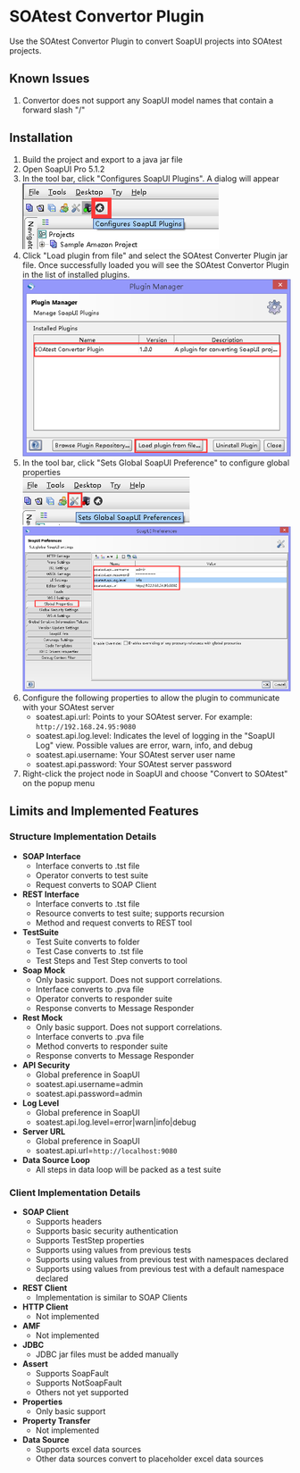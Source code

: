 # SOAtest Convertor Plugin

Use the SOAtest Convertor Plugin to convert SoapUI projects into SOAtest projects.

## Known Issues
1. Convertor does not support any SoapUI model names that contain a forward slash "/"

## Installation
1. Build the project and export to a java jar file
1. Open SoapUI Pro 5.1.2
1. In the tool bar, click "Configures SoapUI Plugins". A dialog will appear
<br/>![](https://raw.githubusercontent.com/a2vplugin/SoapUIToSOAtestPlugin/master/readme-resources/ConfiguresSoapUIPlugins.png "Click 'Configures SoapUI Plugins'")
1. Click "Load plugin from file" and select the SOAtest Converter Plugin jar file. Once successfully loaded you will see the SOAtest Convertor Plugin in the list of installed plugins.
<br/>![](https://raw.githubusercontent.com/a2vplugin/SoapUIToSOAtestPlugin/master/readme-resources/LoadPluginFromFile.png "Entry shown when successfully loaded")
1. In the tool bar, click "Sets Global SoapUI Preference" to configure global properties
<br/>![](https://raw.githubusercontent.com/a2vplugin/SoapUIToSOAtestPlugin/master/readme-resources/SetGlobalSoapUIPreferences.png "Click 'Sets Global SoapUI Preferences'")
<br/>![](https://raw.githubusercontent.com/a2vplugin/SoapUIToSOAtestPlugin/master/readme-resources/GlobalProperties.png "Choose 'Global Properties'")
1. Configure the following properties to allow the plugin to communicate with your SOAtest server
   * soatest.api.url: Points to your SOAtest server. For example: `http://192.168.24.95:9080`
   * soatest.api.log.level: Indicates the level of logging in the "SoapUI Log" view. Possible values are error, warn, info, and debug
   * soatest.api.username: Your SOAtest server user name
   * soatest.api.password: Your SOAtest server password
1. Right-click the project node in SoapUI and choose "Convert to SOAtest" on the popup menu

## Limits and Implemented Features
### Structure Implementation Details
* __SOAP Interface__
   * Interface converts to .tst file
   * Operator converts to test suite
   * Request converts to SOAP Client
* __REST Interface__
   * Interface converts to .tst file
   * Resource converts to test suite; supports recursion
   * Method and request converts to REST tool
* __TestSuite__
   * Test Suite converts to folder
   * Test Case converts to .tst file
   * Test Steps and Test Step converts to tool
* __Soap Mock__
   * Only basic support. Does not support correlations.
   * Interface converts to .pva file
   * Operator converts to responder suite
   * Response converts to Message Responder
* __Rest Mock__
   * Only basic support. Does not support correlations.
   * Interface converts to .pva file
   * Method converts to responder suite
   * Response converts to Message Responder
* __API Security__
   * Global preference in SoapUI
   * soatest.api.username=admin
   * soatest.api.password=admin
* __Log Level__
   * Global preference in SoapUI
   * soatest.api.log.level=error|warn|info|debug
* __Server URL__
   * Global preference in SoapUI
   * soatest.api.url=`http://localhost:9080`
* __Data Source Loop__
   * All steps in data loop will be packed as a test suite

### Client Implementation Details
* __SOAP Client__
   * Supports headers
   * Supports basic security authentication
   * Supports TestStep properties
   * Supports using values from previous tests
   * Supports using values from previous test with namespaces declared
   * Supports using values from previous test with a default namespace declared
* __REST Client__
   * Implementation is similar to SOAP Clients
* __HTTP Client__
   * Not implemented
* __AMF__
   * Not implemented
* __JDBC__
   * JDBC jar files must be added manually
* __Assert__
   * Supports SoapFault
   * Supports NotSoapFault
   * Others not yet supported
* __Properties__
   * Only basic support
* __Property Transfer__
   * Not implemented
* __Data Source__
   * Supports excel data sources
   * Other data sources convert to placeholder excel data sources